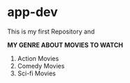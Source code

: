 # app-dev
This is my first Repository and 


**MY GENRE ABOUT MOVIES TO WATCH**
1. Action Movies
2. Comedy Movies
3. Sci-fi Movies

